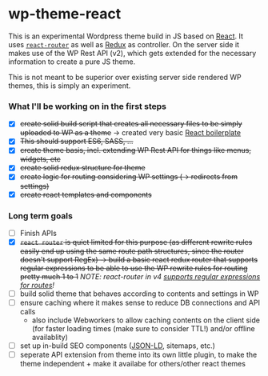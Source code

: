# wp-theme-react

This is an experimental Wordpress theme build in JS based on [React](https://facebook.github.io/react/). It uses [`react-router`](https://github.com/ReactTraining/react-router) as well as [Redux](http://redux.js.org/) as controller. On the server side it makes use of the WP Rest API (v2), which gets extended for the necessary information to create a pure JS theme.

This is not meant to be superior over existing server side rendered WP themes, this is simply an experiment.

### What I'll be working on in the first steps
 - [x] ~~create solid build script that creates all necessary files to be simply uploaded to WP as a theme~~ -> created very basic [React boilerplate](https://github.com/julianburr/react-boilerplate)
 - [x] ~~This should support ES6, SASS, ...~~
 - [x] ~~create theme basis, incl. extending WP Rest API for things like menus, widgets, etc~~
 - [x] ~~create solid redux structure for theme~~
 - [x] ~~create logic for routing considering WP settings (-> redirects from settings)~~
 - [x] ~~create react templates and components~~

### Long term goals
 - [ ] Finish APIs
 - [x] ~~`react router` is quiet limited for this purpose (as different rewrite rules easily end up using the same route path structures, since the router doesn't support RegEx) -> build a basic react redux router that supports regular expressions to be able to use the WP rewrite rules for routing pretty much 1 to 1~~ *NOTE: react-router in v4 [supports regular expressions for routes](https://github.com/ReactTraining/react-router/issues/391)!*
 - [ ] build solid theme that behaves according to contents and settings in WP
 - [ ] ensure caching where it makes sense to reduce DB connections and API calls
   * also include Webworkers to allow caching contents on the client side (for faster loading times (make sure to consider TTL!) and/or offline availablity)
 - [ ] set up in-build SEO components ([JSON-LD](https://developers.google.com/search/docs/guides/intro-structured-data), sitemaps, etc.)
 - [ ] seperate API extension from theme into its own little plugin, to make the theme independent + make it availabe for others/other react themes
